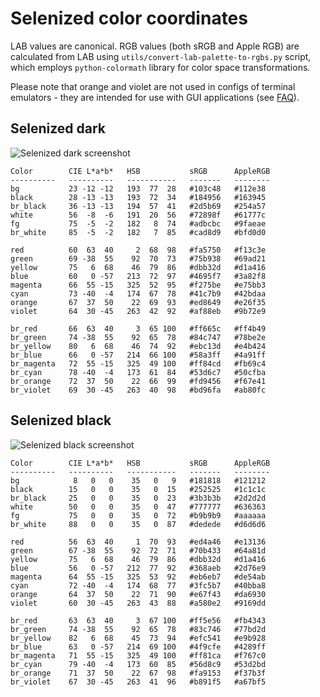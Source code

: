Selenized color coordinates
===========================

LAB values are canonical.  RGB values (both sRGB and Apple RGB) are calculated
from LAB using `utils/convert-lab-palette-to-rgbs.py` script, which employs
`python-colormath` library for color space transformations.

Please note that orange and violet are not used in configs of terminal
emulators - they are intended for use with GUI applications (see
[FAQ](README.md#where-are-orange-and-violet)).



Selenized dark
--------------

![Selenized dark screenshot](http://i.imgur.com/yM0vadH.png)

```
Color        CIE L*a*b*   HSB           sRGB      AppleRGB
----------   ----------   -----------   -------   --------
bg           23 -12 -12   193  77  28   #103c48   #112e38
black        28 -13 -13   193  72  34   #184956   #163945
br_black     36 -13 -13   194  57  41   #2d5b69   #254a57
white        56  -8  -6   191  20  56   #72898f   #61777c
fg           75  -5  -2   182   8  74   #adbcbc   #9faeae
br_white     85  -5  -2   182   7  85   #cad8d9   #bfd0d0

red          60  63  40     2  68  98   #fa5750   #f13c3e
green        69 -38  55    92  70  73   #75b938   #69ad21
yellow       75   6  68    46  79  86   #dbb32d   #d1a416
blue         60   0 -57   213  72  97   #4695f7   #3a82f8
magenta      66  55 -15   325  52  95   #f275be   #e75bb3
cyan         73 -40  -4   174  67  78   #41c7b9   #42bdaa
orange       67  37  50    22  69  93   #ed8649   #e26f35
violet       64  30 -45   263  42  92   #af88eb   #9b72e9

br_red       66  63  40     3  65 100   #ff665c   #ff4b49
br_green     74 -38  55    92  65  78   #84c747   #78be2e
br_yellow    80   6  68    46  74  92   #ebc13d   #e4b424
br_blue      66   0 -57   214  66 100   #58a3ff   #4a91ff
br_magenta   72  55 -15   325  49 100   #ff84cd   #fb69c4
br_cyan      78 -40  -4   173  61  84   #53d6c7   #50cfba
br_orange    72  37  50    22  66  99   #fd9456   #f67e41
br_violet    69  30 -45   263  40  98   #bd96fa   #ab80fc
```



Selenized black
---------------

![Selenized black screenshot](http://i.imgur.com/rXIH87x.png)

```
Color        CIE L*a*b*   HSB           sRGB      AppleRGB
----------   ----------   -----------   -------   --------
bg            8   0   0    35   0   9   #181818   #121212
black        15   0   0    35   0  15   #252525   #1c1c1c
br_black     25   0   0    35   0  23   #3b3b3b   #2d2d2d
white        50   0   0    35   0  47   #777777   #636363
fg           75   0   0    35   0  72   #b9b9b9   #aaaaaa
br_white     88   0   0    35   0  87   #dedede   #d6d6d6

red          56  63  40     1  70  93   #ed4a46   #e13136
green        67 -38  55    92  72  71   #70b433   #64a81d
yellow       75   6  68    46  79  86   #dbb32d   #d1a416
blue         56   0 -57   212  77  92   #368aeb   #2d76e9
magenta      64  55 -15   325  53  92   #eb6eb7   #de54ab
cyan         72 -40  -4   174  68  77   #3fc5b7   #40bba8
orange       64  37  50    22  71  90   #e67f43   #da6930
violet       60  30 -45   263  43  88   #a580e2   #9169dd

br_red       63  63  40     3  67 100   #ff5e56   #fb4343
br_green     74 -38  55    92  65  78   #83c746   #77bd2d
br_yellow    82   6  68    45  73  94   #efc541   #e9b928
br_blue      63   0 -57   214  69 100   #4f9cfe   #4289ff
br_magenta   71  55 -15   325  49 100   #ff81ca   #f767c0
br_cyan      79 -40  -4   173  60  85   #56d8c9   #53d2bd
br_orange    71  37  50    22  67  98   #fa9153   #f37b3f
br_violet    67  30 -45   263  41  96   #b891f5   #a67bf5
```

